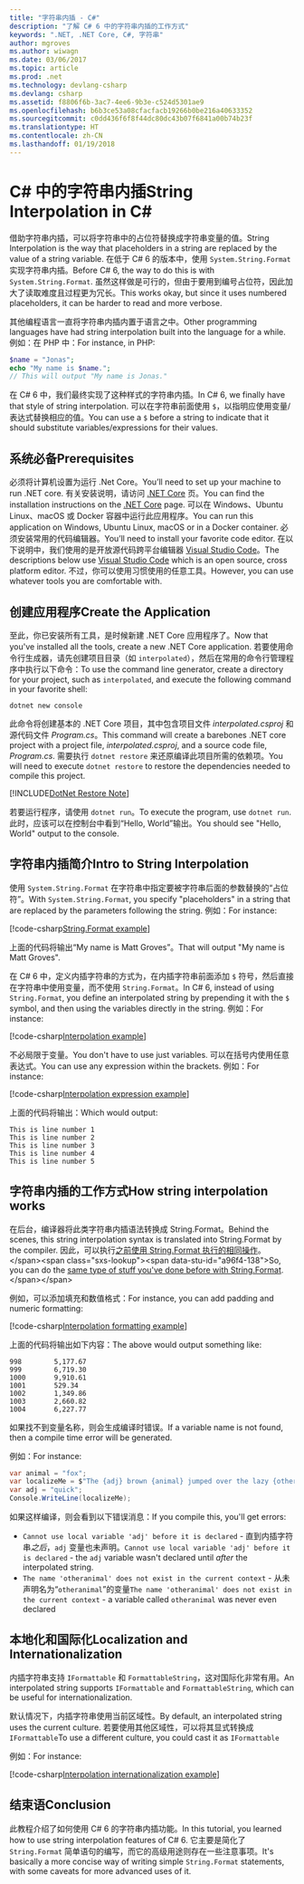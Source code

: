 ```yaml
---
title: "字符串内插 - C#"
description: "了解 C# 6 中的字符串内插的工作方式"
keywords: ".NET, .NET Core, C#, 字符串"
author: mgroves
ms.author: wiwagn
ms.date: 03/06/2017
ms.topic: article
ms.prod: .net
ms.technology: devlang-csharp
ms.devlang: csharp
ms.assetid: f8806f6b-3ac7-4ee6-9b3e-c524d5301ae9
ms.openlocfilehash: b6b3ce53a08cfacfacb19266b0be216a40633352
ms.sourcegitcommit: c0dd436f6f8f44dc80dc43b07f6841a00b74b23f
ms.translationtype: HT
ms.contentlocale: zh-CN
ms.lasthandoff: 01/19/2018
---
```

# <a name="string-interpolation-in-c"></a><span data-ttu-id="a96f4-104">C# 中的字符串内插</span><span class="sxs-lookup"><span data-stu-id="a96f4-104">String Interpolation in C#</span></span> #

<span data-ttu-id="a96f4-105">借助字符串内插，可以将字符串中的占位符替换成字符串变量的值。</span><span class="sxs-lookup"><span data-stu-id="a96f4-105">String Interpolation is the way that placeholders in a string are replaced by the value of a string variable.</span></span> <span data-ttu-id="a96f4-106">在低于 C# 6 的版本中，使用 `System.String.Format` 实现字符串内插。</span><span class="sxs-lookup"><span data-stu-id="a96f4-106">Before C# 6, the way to do this is with `System.String.Format`.</span></span> <span data-ttu-id="a96f4-107">虽然这样做是可行的，但由于要用到编号占位符，因此加大了读取难度且过程更为冗长。</span><span class="sxs-lookup"><span data-stu-id="a96f4-107">This works okay, but since it uses numbered placeholders, it can be harder to read and more verbose.</span></span>

<span data-ttu-id="a96f4-108">其他编程语言一直将字符串内插内置于语言之中。</span><span class="sxs-lookup"><span data-stu-id="a96f4-108">Other programming languages have had string interpolation built into the language for a while.</span></span> <span data-ttu-id="a96f4-109">例如：在 PHP 中：</span><span class="sxs-lookup"><span data-stu-id="a96f4-109">For instance, in PHP:</span></span>

```php
$name = "Jonas";
echo "My name is $name.";
// This will output "My name is Jonas."
```

<span data-ttu-id="a96f4-110">在 C# 6 中，我们最终实现了这种样式的字符串内插。</span><span class="sxs-lookup"><span data-stu-id="a96f4-110">In C# 6, we finally have that style of string interpolation.</span></span> <span data-ttu-id="a96f4-111">可以在字符串前面使用 `$`，以指明应使用变量/表达式替换相应的值。</span><span class="sxs-lookup"><span data-stu-id="a96f4-111">You can use a `$` before a string to indicate that it should substitute variables/expressions for their values.</span></span>

## <a name="prerequisites"></a><span data-ttu-id="a96f4-112">系统必备</span><span class="sxs-lookup"><span data-stu-id="a96f4-112">Prerequisites</span></span>
<span data-ttu-id="a96f4-113">必须将计算机设置为运行 .Net Core。</span><span class="sxs-lookup"><span data-stu-id="a96f4-113">You’ll need to set up your machine to run .NET core.</span></span> <span data-ttu-id="a96f4-114">有关安装说明，请访问 [.NET Core](https://www.microsoft.com/net/core) 页。</span><span class="sxs-lookup"><span data-stu-id="a96f4-114">You can find the installation instructions on the [.NET Core](https://www.microsoft.com/net/core) page.</span></span>
<span data-ttu-id="a96f4-115">可以在 Windows、Ubuntu Linux、macOS 或 Docker 容器中运行此应用程序。</span><span class="sxs-lookup"><span data-stu-id="a96f4-115">You can run this application on Windows, Ubuntu Linux, macOS or in a Docker container.</span></span> <span data-ttu-id="a96f4-116">必须安装常用的代码编辑器。</span><span class="sxs-lookup"><span data-stu-id="a96f4-116">You’ll need to install your favorite code editor.</span></span> <span data-ttu-id="a96f4-117">在以下说明中，我们使用的是开放源代码跨平台编辑器 [Visual Studio Code](https://code.visualstudio.com/)。</span><span class="sxs-lookup"><span data-stu-id="a96f4-117">The descriptions below use [Visual Studio Code](https://code.visualstudio.com/) which is an open source, cross platform editor.</span></span> <span data-ttu-id="a96f4-118">不过，你可以使用习惯使用的任意工具。</span><span class="sxs-lookup"><span data-stu-id="a96f4-118">However, you can use whatever tools you are comfortable with.</span></span>

## <a name="create-the-application"></a><span data-ttu-id="a96f4-119">创建应用程序</span><span class="sxs-lookup"><span data-stu-id="a96f4-119">Create the Application</span></span>

<span data-ttu-id="a96f4-120">至此，你已安装所有工具，是时候新建 .NET Core 应用程序了。</span><span class="sxs-lookup"><span data-stu-id="a96f4-120">Now that you've installed all the tools, create a new .NET Core application.</span></span> <span data-ttu-id="a96f4-121">若要使用命令行生成器，请先创建项目目录（如 `interpolated`），然后在常用的命令行管理程序中执行以下命令：</span><span class="sxs-lookup"><span data-stu-id="a96f4-121">To use the command line generator, create a directory for your project, such as `interpolated`, and execute the following command in your favorite shell:</span></span>

```
dotnet new console
```

<span data-ttu-id="a96f4-122">此命令将创建基本的 .NET Core 项目，其中包含项目文件 *interpolated.csproj* 和源代码文件 *Program.cs*。</span><span class="sxs-lookup"><span data-stu-id="a96f4-122">This command will create a barebones .NET core project with a project file, *interpolated.csproj*, and a source code file, *Program.cs*.</span></span> <span data-ttu-id="a96f4-123">需要执行 `dotnet restore` 来还原编译此项目所需的依赖项。</span><span class="sxs-lookup"><span data-stu-id="a96f4-123">You will need to execute `dotnet restore` to restore the dependencies needed to compile this project.</span></span>

[!INCLUDE[DotNet Restore Note](~/includes/dotnet-restore-note.md)]

<span data-ttu-id="a96f4-124">若要运行程序，请使用 `dotnet run`。</span><span class="sxs-lookup"><span data-stu-id="a96f4-124">To execute the program, use `dotnet run`.</span></span> <span data-ttu-id="a96f4-125">此时，应该可以在控制台中看到“Hello, World”输出。</span><span class="sxs-lookup"><span data-stu-id="a96f4-125">You should see "Hello, World" output to the console.</span></span>



## <a name="intro-to-string-interpolation"></a><span data-ttu-id="a96f4-126">字符串内插简介</span><span class="sxs-lookup"><span data-stu-id="a96f4-126">Intro to String Interpolation</span></span>

<span data-ttu-id="a96f4-127">使用 `System.String.Format` 在字符串中指定要被字符串后面的参数替换的“占位符”。</span><span class="sxs-lookup"><span data-stu-id="a96f4-127">With `System.String.Format`, you specify "placeholders" in a string that are replaced by the parameters following the string.</span></span> <span data-ttu-id="a96f4-128">例如：</span><span class="sxs-lookup"><span data-stu-id="a96f4-128">For instance:</span></span>

[!code-csharp[String.Format example](../../../samples/snippets/csharp/new-in-6/string-interpolation.cs#StringFormatExample)]  

<span data-ttu-id="a96f4-129">上面的代码将输出“My name is Matt Groves”。</span><span class="sxs-lookup"><span data-stu-id="a96f4-129">That will output "My name is Matt Groves".</span></span>

<span data-ttu-id="a96f4-130">在 C# 6 中，定义内插字符串的方式为，在内插字符串前面添加 `$` 符号，然后直接在字符串中使用变量，而不使用 `String.Format`。</span><span class="sxs-lookup"><span data-stu-id="a96f4-130">In C# 6, instead of using `String.Format`, you define an interpolated string by prepending it with the `$` symbol, and then using the variables directly in the string.</span></span> <span data-ttu-id="a96f4-131">例如：</span><span class="sxs-lookup"><span data-stu-id="a96f4-131">For instance:</span></span>

[!code-csharp[Interpolation example](../../../samples/snippets/csharp/new-in-6/string-interpolation.cs#InterpolationExample)]  

<span data-ttu-id="a96f4-132">不必局限于变量。</span><span class="sxs-lookup"><span data-stu-id="a96f4-132">You don't have to use just variables.</span></span> <span data-ttu-id="a96f4-133">可以在括号内使用任意表达式。</span><span class="sxs-lookup"><span data-stu-id="a96f4-133">You can use any expression within the brackets.</span></span> <span data-ttu-id="a96f4-134">例如：</span><span class="sxs-lookup"><span data-stu-id="a96f4-134">For instance:</span></span>

[!code-csharp[Interpolation expression example](../../../samples/snippets/csharp/new-in-6/string-interpolation.cs#InterpolationExpressionExample)]  

<span data-ttu-id="a96f4-135">上面的代码将输出：</span><span class="sxs-lookup"><span data-stu-id="a96f4-135">Which would output:</span></span>

```
This is line number 1
This is line number 2
This is line number 3
This is line number 4
This is line number 5
```

## <a name="how-string-interpolation-works"></a><span data-ttu-id="a96f4-136">字符串内插的工作方式</span><span class="sxs-lookup"><span data-stu-id="a96f4-136">How string interpolation works</span></span>

<span data-ttu-id="a96f4-137">在后台，编译器将此类字符串内插语法转换成 String.Format。</span><span class="sxs-lookup"><span data-stu-id="a96f4-137">Behind the scenes, this string interpolation syntax is translated into String.Format by the compiler.</span></span> <span data-ttu-id="a96f4-138">因此，可以执行[之前使用 String.Format 执行的相同操作](https://msdn.microsoft.com/library/dwhawy9k(v=vs.110).aspx)。</span><span class="sxs-lookup"><span data-stu-id="a96f4-138">So, you can do the [same type of stuff you've done before with String.Format](https://msdn.microsoft.com/library/dwhawy9k(v=vs.110).aspx).</span></span>

<span data-ttu-id="a96f4-139">例如，可以添加填充和数值格式：</span><span class="sxs-lookup"><span data-stu-id="a96f4-139">For instance, you can add padding and numeric formatting:</span></span>

[!code-csharp[Interpolation formatting example](../../../samples/snippets/csharp/new-in-6/string-interpolation.cs#InterpolationFormattingExample)]  

<span data-ttu-id="a96f4-140">上面的代码将输出如下内容：</span><span class="sxs-lookup"><span data-stu-id="a96f4-140">The above would output something like:</span></span>

```
998        5,177.67
999        6,719.30
1000       9,910.61
1001       529.34
1002       1,349.86
1003       2,660.82
1004       6,227.77
```

<span data-ttu-id="a96f4-141">如果找不到变量名称，则会生成编译时错误。</span><span class="sxs-lookup"><span data-stu-id="a96f4-141">If a variable name is not found, then a compile time error will be generated.</span></span>

<span data-ttu-id="a96f4-142">例如：</span><span class="sxs-lookup"><span data-stu-id="a96f4-142">For instance:</span></span>

```csharp
var animal = "fox";
var localizeMe = $"The {adj} brown {animal} jumped over the lazy {otheranimal}";
var adj = "quick";
Console.WriteLine(localizeMe);
```

<span data-ttu-id="a96f4-143">如果这样编译，则会看到以下错误消息：</span><span class="sxs-lookup"><span data-stu-id="a96f4-143">If you compile this, you'll get errors:</span></span>
 
* <span data-ttu-id="a96f4-144">`Cannot use local variable 'adj' before it is declared` - 直到内插字符串*之后*，`adj` 变量也未声明。</span><span class="sxs-lookup"><span data-stu-id="a96f4-144">`Cannot use local variable 'adj' before it is declared` - the `adj` variable wasn't declared until *after* the interpolated string.</span></span>
* <span data-ttu-id="a96f4-145">`The name 'otheranimal' does not exist in the current context` - 从未声明名为“`otheranimal`”的变量</span><span class="sxs-lookup"><span data-stu-id="a96f4-145">`The name 'otheranimal' does not exist in the current context` - a variable called `otheranimal` was never even declared</span></span>

## <a name="localization-and-internationalization"></a><span data-ttu-id="a96f4-146">本地化和国际化</span><span class="sxs-lookup"><span data-stu-id="a96f4-146">Localization and Internationalization</span></span>

<span data-ttu-id="a96f4-147">内插字符串支持 `IFormattable` 和 `FormattableString`，这对国际化非常有用。</span><span class="sxs-lookup"><span data-stu-id="a96f4-147">An interpolated string supports `IFormattable` and `FormattableString`, which can be useful for internationalization.</span></span>

<span data-ttu-id="a96f4-148">默认情况下，内插字符串使用当前区域性。</span><span class="sxs-lookup"><span data-stu-id="a96f4-148">By default, an interpolated string uses the current culture.</span></span> <span data-ttu-id="a96f4-149">若要使用其他区域性，可以将其显式转换成 `IFormattable`</span><span class="sxs-lookup"><span data-stu-id="a96f4-149">To use a different culture, you could cast it as `IFormattable`</span></span>

<span data-ttu-id="a96f4-150">例如：</span><span class="sxs-lookup"><span data-stu-id="a96f4-150">For instance:</span></span>

[!code-csharp[Interpolation internationalization example](../../../samples/snippets/csharp/new-in-6/string-interpolation.cs#InterpolationInternationalizationExample)]  

## <a name="conclusion"></a><span data-ttu-id="a96f4-151">结束语</span><span class="sxs-lookup"><span data-stu-id="a96f4-151">Conclusion</span></span> 

<span data-ttu-id="a96f4-152">此教程介绍了如何使用 C# 6 的字符串内插功能。</span><span class="sxs-lookup"><span data-stu-id="a96f4-152">In this tutorial, you learned how to use string interpolation features of C# 6.</span></span> <span data-ttu-id="a96f4-153">它主要是简化了 `String.Format` 简单语句的编写，而它的高级用途则存在一些注意事项。</span><span class="sxs-lookup"><span data-stu-id="a96f4-153">It's basically a more concise way of writing simple `String.Format` statements, with some caveats for more advanced uses of it.</span></span>
